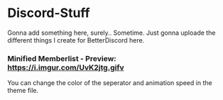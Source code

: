# Discord-Stuff
Gonna add something here, surely.. Sometime.
Just gonna uploade the different things I create for BetterDiscord here.



### Minified Memberlist - Preview: https://i.imgur.com/UvK2jtg.gifv

  You can change the color of the seperator and animation speed in the theme file.
